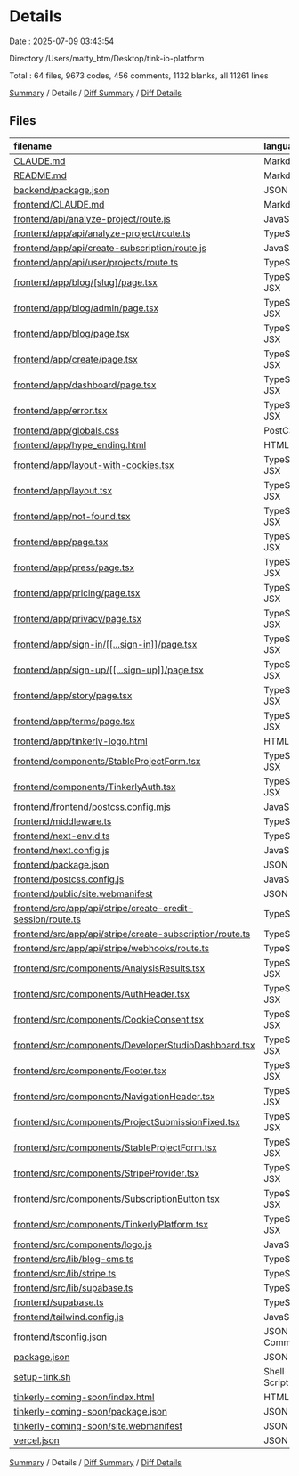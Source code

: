 # Details

Date : 2025-07-09 03:43:54

Directory /Users/matty_btm/Desktop/tink-io-platform

Total : 64 files,  9673 codes, 456 comments, 1132 blanks, all 11261 lines

[Summary](results.md) / Details / [Diff Summary](diff.md) / [Diff Details](diff-details.md)

## Files
| filename | language | code | comment | blank | total |
| :--- | :--- | ---: | ---: | ---: | ---: |
| [CLAUDE.md](/CLAUDE.md) | Markdown | 28 | 0 | 8 | 36 |
| [README.md](/README.md) | Markdown | 29 | 0 | 11 | 40 |
| [backend/package.json](/backend/package.json) | JSON | 28 | 0 | 0 | 28 |
| [frontend/CLAUDE.md](/frontend/CLAUDE.md) | Markdown | 76 | 0 | 13 | 89 |
| [frontend/api/analyze-project/route.js](/frontend/api/analyze-project/route.js) | JavaScript | 0 | 0 | 1 | 1 |
| [frontend/app/api/analyze-project/route.ts](/frontend/app/api/analyze-project/route.ts) | TypeScript | 533 | 31 | 75 | 639 |
| [frontend/app/api/create-subscription/route.js](/frontend/app/api/create-subscription/route.js) | JavaScript | 104 | 6 | 17 | 127 |
| [frontend/app/api/user/projects/route.ts](/frontend/app/api/user/projects/route.ts) | TypeScript | 79 | 7 | 9 | 95 |
| [frontend/app/blog/\[slug\]/page.tsx](/frontend/app/blog/%5Bslug%5D/page.tsx) | TypeScript JSX | 420 | 20 | 52 | 492 |
| [frontend/app/blog/admin/page.tsx](/frontend/app/blog/admin/page.tsx) | TypeScript JSX | 642 | 30 | 56 | 728 |
| [frontend/app/blog/page.tsx](/frontend/app/blog/page.tsx) | TypeScript JSX | 344 | 12 | 37 | 393 |
| [frontend/app/create/page.tsx](/frontend/app/create/page.tsx) | TypeScript JSX | 517 | 30 | 59 | 606 |
| [frontend/app/dashboard/page.tsx](/frontend/app/dashboard/page.tsx) | TypeScript JSX | 336 | 13 | 18 | 367 |
| [frontend/app/error.tsx](/frontend/app/error.tsx) | TypeScript JSX | 22 | 0 | 2 | 24 |
| [frontend/app/globals.css](/frontend/app/globals.css) | PostCSS | 205 | 17 | 36 | 258 |
| [frontend/app/hype\_ending.html](/frontend/app/hype_ending.html) | HTML | 322 | 0 | 51 | 373 |
| [frontend/app/layout-with-cookies.tsx](/frontend/app/layout-with-cookies.tsx) | TypeScript JSX | 24 | 0 | 3 | 27 |
| [frontend/app/layout.tsx](/frontend/app/layout.tsx) | TypeScript JSX | 33 | 4 | 3 | 40 |
| [frontend/app/not-found.tsx](/frontend/app/not-found.tsx) | TypeScript JSX | 0 | 0 | 1 | 1 |
| [frontend/app/page.tsx](/frontend/app/page.tsx) | TypeScript JSX | 158 | 4 | 16 | 178 |
| [frontend/app/press/page.tsx](/frontend/app/press/page.tsx) | TypeScript JSX | 305 | 10 | 23 | 338 |
| [frontend/app/pricing/page.tsx](/frontend/app/pricing/page.tsx) | TypeScript JSX | 362 | 10 | 28 | 400 |
| [frontend/app/privacy/page.tsx](/frontend/app/privacy/page.tsx) | TypeScript JSX | 250 | 5 | 24 | 279 |
| [frontend/app/sign-in/\[\[...sign-in\]\]/page.tsx](/frontend/app/sign-in/%5B%5B...sign-in%5D%5D/page.tsx) | TypeScript JSX | 11 | 0 | 2 | 13 |
| [frontend/app/sign-up/\[\[...sign-up\]\]/page.tsx](/frontend/app/sign-up/%5B%5B...sign-up%5D%5D/page.tsx) | TypeScript JSX | 11 | 0 | 2 | 13 |
| [frontend/app/story/page.tsx](/frontend/app/story/page.tsx) | TypeScript JSX | 350 | 14 | 37 | 401 |
| [frontend/app/terms/page.tsx](/frontend/app/terms/page.tsx) | TypeScript JSX | 512 | 14 | 54 | 580 |
| [frontend/app/tinkerly-logo.html](/frontend/app/tinkerly-logo.html) | HTML | 162 | 9 | 19 | 190 |
| [frontend/components/StableProjectForm.tsx](/frontend/components/StableProjectForm.tsx) | TypeScript JSX | 187 | 9 | 18 | 214 |
| [frontend/components/TinkerlyAuth.tsx](/frontend/components/TinkerlyAuth.tsx) | TypeScript JSX | 27 | 2 | 5 | 34 |
| [frontend/frontend/postcss.config.mjs](/frontend/frontend/postcss.config.mjs) | JavaScript | 0 | 0 | 1 | 1 |
| [frontend/middleware.ts](/frontend/middleware.ts) | TypeScript | 21 | 5 | 3 | 29 |
| [frontend/next-env.d.ts](/frontend/next-env.d.ts) | TypeScript | 0 | 4 | 2 | 6 |
| [frontend/next.config.js](/frontend/next.config.js) | JavaScript | 13 | 3 | 2 | 18 |
| [frontend/package.json](/frontend/package.json) | JSON | 46 | 0 | 1 | 47 |
| [frontend/postcss.config.js](/frontend/postcss.config.js) | JavaScript | 6 | 0 | 1 | 7 |
| [frontend/public/site.webmanifest](/frontend/public/site.webmanifest) | JSON | 20 | 0 | 1 | 21 |
| [frontend/src/app/api/stripe/create-credit-session/route.ts](/frontend/src/app/api/stripe/create-credit-session/route.ts) | TypeScript | 50 | 0 | 5 | 55 |
| [frontend/src/app/api/stripe/create-subscription/route.ts](/frontend/src/app/api/stripe/create-subscription/route.ts) | TypeScript | 110 | 11 | 16 | 137 |
| [frontend/src/app/api/stripe/webhooks/route.ts](/frontend/src/app/api/stripe/webhooks/route.ts) | TypeScript | 239 | 16 | 50 | 305 |
| [frontend/src/components/AnalysisResults.tsx](/frontend/src/components/AnalysisResults.tsx) | TypeScript JSX | 293 | 8 | 27 | 328 |
| [frontend/src/components/AuthHeader.tsx](/frontend/src/components/AuthHeader.tsx) | TypeScript JSX | 37 | 3 | 7 | 47 |
| [frontend/src/components/CookieConsent.tsx](/frontend/src/components/CookieConsent.tsx) | TypeScript JSX | 249 | 8 | 25 | 282 |
| [frontend/src/components/DeveloperStudioDashboard.tsx](/frontend/src/components/DeveloperStudioDashboard.tsx) | TypeScript JSX | 79 | 1 | 10 | 90 |
| [frontend/src/components/Footer.tsx](/frontend/src/components/Footer.tsx) | TypeScript JSX | 167 | 7 | 9 | 183 |
| [frontend/src/components/NavigationHeader.tsx](/frontend/src/components/NavigationHeader.tsx) | TypeScript JSX | 66 | 3 | 7 | 76 |
| [frontend/src/components/ProjectSubmissionFixed.tsx](/frontend/src/components/ProjectSubmissionFixed.tsx) | TypeScript JSX | 258 | 13 | 27 | 298 |
| [frontend/src/components/StableProjectForm.tsx](/frontend/src/components/StableProjectForm.tsx) | TypeScript JSX | 158 | 7 | 14 | 179 |
| [frontend/src/components/StripeProvider.tsx](/frontend/src/components/StripeProvider.tsx) | TypeScript JSX | 15 | 0 | 4 | 19 |
| [frontend/src/components/SubscriptionButton.tsx](/frontend/src/components/SubscriptionButton.tsx) | TypeScript JSX | 84 | 3 | 12 | 99 |
| [frontend/src/components/TinkerlyPlatform.tsx](/frontend/src/components/TinkerlyPlatform.tsx) | TypeScript JSX | 221 | 16 | 27 | 264 |
| [frontend/src/components/logo.js](/frontend/src/components/logo.js) | JavaScript | 21 | 1 | 3 | 25 |
| [frontend/src/lib/blog-cms.ts](/frontend/src/lib/blog-cms.ts) | TypeScript | 486 | 43 | 95 | 624 |
| [frontend/src/lib/stripe.ts](/frontend/src/lib/stripe.ts) | TypeScript | 97 | 7 | 8 | 112 |
| [frontend/src/lib/supabase.ts](/frontend/src/lib/supabase.ts) | TypeScript | 246 | 14 | 30 | 290 |
| [frontend/supabase.ts](/frontend/supabase.ts) | TypeScript | 0 | 0 | 1 | 1 |
| [frontend/tailwind.config.js](/frontend/tailwind.config.js) | JavaScript | 102 | 7 | 5 | 114 |
| [frontend/tsconfig.json](/frontend/tsconfig.json) | JSON with Comments | 47 | 0 | 1 | 48 |
| [package.json](/package.json) | JSON | 24 | 0 | 1 | 25 |
| [setup-tink.sh](/setup-tink.sh) | Shell Script | 113 | 8 | 9 | 130 |
| [tinkerly-coming-soon/index.html](/tinkerly-coming-soon/index.html) | HTML | 296 | 21 | 45 | 362 |
| [tinkerly-coming-soon/package.json](/tinkerly-coming-soon/package.json) | JSON | 9 | 0 | 1 | 10 |
| [tinkerly-coming-soon/site.webmanifest](/tinkerly-coming-soon/site.webmanifest) | JSON | 20 | 0 | 1 | 21 |
| [vercel.json](/vercel.json) | JSON | 3 | 0 | 1 | 4 |

[Summary](results.md) / Details / [Diff Summary](diff.md) / [Diff Details](diff-details.md)